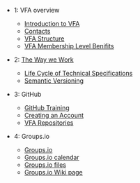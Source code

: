 - 1: VFA overview
  - [Introduction to VFA](Introduction.md)
  - [Contacts](contacts.md)
  - [VFA Structure](vfa_Structure.md)
  - [VFA Membership Level Benifits](vfa_members.md)

- 2: [The Way we Work](https://seanmcilroy29.github.io/vfa_process_and_procedures/#/the_way_we_work)
  - [Life Cycle of Technical Specifications](Life_Cycle_of_Technical_Specifications.md)
  - [Semantic Versioning](semantic_version.md)

- 3: GitHub
  - [GitHub Training](https://seanmcilroy29.github.io/training-manual/#/)
  - [Creating an Account](creating_an_account.md)
  - [VFA Repositories](vfa_repositories.md)
  
- 4: Groups.io
  - [Groups.io](groups.io.md)
  - [Groups.io calendar](groups_io_calendar.md)
  - [Groups.io files](groups_io_working_with_files.md)
  - [Groups.io Wiki page](groups_io_wiki.md)


  
